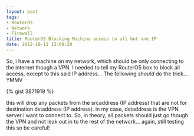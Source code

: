 ```yaml
---
layout: post
tags:
- RouterOS
- Network
- Firewall
title: RouterOS Blocking Machine access to all but one IP
date: 2012-10-11 13:09:20
---
```

So, i have a machine on my network, which should be only connecting to the internet though a VPN. I needed to tell my RouterOS box to block all access, except to this said IP address... The following *should* do the trick... YMMV


{% gist 3871919 %}


this will drop any packets from the srcaddress (IP address) that are not for destination dstaddress (IP address). in my case, dstaddress is the VPN server i want to connect to. So, in theory, all packets should just go though the VPN and not leak out in to the rest of the network... again, still testing this so be careful!